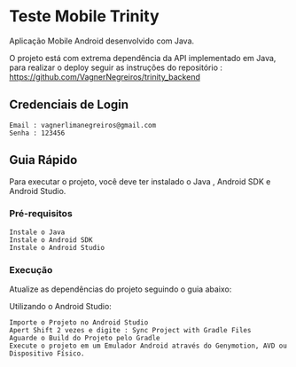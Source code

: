 # Teste Mobile Trinity

Aplicação Mobile Android desenvolvido com Java.

O projeto está com extrema dependência da API implementado em Java, para realizar o deploy seguir as instruções do repositório : https://github.com/VagnerNegreiros/trinity_backend

## Credenciais de Login

```
Email : vagnerlimanegreiros@gmail.com
Senha : 123456
```


## Guia Rápido

Para executar o projeto, você deve ter instalado o Java , Android SDK e Android Studio.


### Pré-requisitos


```
Instale o Java
Instale o Android SDK
Instale o Android Studio
```

### Execução

Atualize as dependências do projeto seguindo o guia abaixo:


Utilizando o Android Studio:

```
Importe o Projeto no Android Studio
Apert Shift 2 vezes e digite : Sync Project with Gradle Files
Aguarde o Build do Projeto pelo Gradle
Execute o projeto em um Emulador Android através do Genymotion, AVD ou Dispositivo Físico.
```
